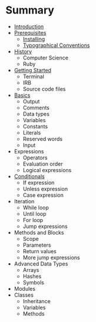 # Summary

* [Introduction](README.md)
* [Prerequisites](prerequisites/README.md)
   * [Installing](prerequisites/installing.md)
   * [Typographical Conventions](prerequisites/typographical_conventions.md)
* [History](history/README.md)
   * Computer Science
   * Ruby
* [Getting Started](getting_started/README.md)
   * Terminal
   * IRB
   * Source code files
* [Basics](basics/README.md)
   * Output 
   * Comments
   * Data types
   * Variables
   * Constants
   * Literals
   * Reserved words
   * Input
* Expressions
   * Operators
   * Evaluation order
   * Logical expressions
* [Conditionals](flow_control/README.md)
   * If expression
   * Unless expression
   * Case expression
* Iteration
   * While loop
   * Until loop
   * For loop
   * Jump expressions
* Methods and Blocks
   * Scope
   * Parameters
   * Return values
   * More jump expressions
* Advanced Data Types
   * Arrays
   * Hashes
   * Symbols
* Modules
* Classes
   * Inheritance
   * Variables
   * Methods
